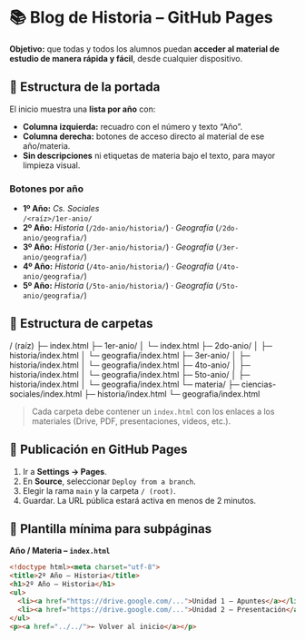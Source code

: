 # 📚 Blog de Historia – GitHub Pages

**Objetivo:** que todas y todos los alumnos puedan **acceder al material de estudio de manera rápida y fácil**, desde cualquier dispositivo.

## 🧭 Estructura de la portada

El inicio muestra una **lista por año** con:

- **Columna izquierda:** recuadro con el número y texto “Año”.
- **Columna derecha:** botones de acceso directo al material de ese año/materia.
- **Sin descripciones** ni etiquetas de materia bajo el texto, para mayor limpieza visual.

### Botones por año
- **1º Año:** _Cs. Sociales_  
  `/<raíz>/1er-anio/`
- **2º Año:** _Historia_ (`/2do-anio/historia/`) · _Geografía_ (`/2do-anio/geografia/`)
- **3º Año:** _Historia_ (`/3er-anio/historia/`) · _Geografía_ (`/3er-anio/geografia/`)
- **4º Año:** _Historia_ (`/4to-anio/historia/`) · _Geografía_ (`/4to-anio/geografia/`)
- **5º Año:** _Historia_ (`/5to-anio/historia/`) · _Geografía_ (`/5to-anio/geografia/`)

## 📂 Estructura de carpetas
/ (raíz)
├─ index.html
├─ 1er-anio/
│ └─ index.html
├─ 2do-anio/
│ ├─ historia/index.html
│ └─ geografia/index.html
├─ 3er-anio/
│ ├─ historia/index.html
│ └─ geografia/index.html
├─ 4to-anio/
│ ├─ historia/index.html
│ └─ geografia/index.html
├─ 5to-anio/
│ ├─ historia/index.html
│ └─ geografia/index.html
└─ materia/
├─ ciencias-sociales/index.html
├─ historia/index.html
└─ geografia/index.html

> Cada carpeta debe contener un `index.html` con los enlaces a los materiales (Drive, PDF, presentaciones, videos, etc.).

## 🚀 Publicación en GitHub Pages
1. Ir a **Settings → Pages**.  
2. En **Source**, seleccionar `Deploy from a branch`.  
3. Elegir la rama `main` y la carpeta `/ (root)`.  
4. Guardar. La URL pública estará activa en menos de 2 minutos.

## 🧱 Plantilla mínima para subpáginas

**Año / Materia – `index.html`**
```html
<!doctype html><meta charset="utf-8">
<title>2º Año – Historia</title>
<h1>2º Año – Historia</h1>
<ul>
  <li><a href="https://drive.google.com/...">Unidad 1 – Apuntes</a></li>
  <li><a href="https://drive.google.com/...">Unidad 2 – Presentación</a></li>
</ul>
<p><a href="../../">← Volver al inicio</a></p>


